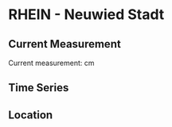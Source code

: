 # RHEIN - Neuwied Stadt

## Current Measurement

Current measurement: <Value topic="rivers/pegel-online/RHEIN/Neuwied Stadt/measurementValue"/> cm

## Time Series

<TimeSeries topic="rivers/pegel-online/RHEIN/Neuwied Stadt/measurementValue" period="week" />

## Location

<WorldMap>
  <Marker lat="50.424277225910984" lon="7.45745274618849" labelTopic="rivers/pegel-online/RHEIN/Neuwied Stadt" />
</WorldMap>
